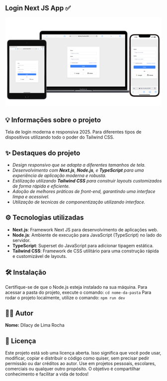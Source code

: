 ## **Login Next JS App ✅**

![Descrição da image](./public/next-login-app.png)

## **💡 Informações sobre o projeto**
Tela de login moderna e responsiva 2025. Para diferentes tipos de dispositivos utilizando todo o poder do Tailwind CSS.

## **✨ Destaques do projeto**
- *Design responsivo que se adapta a diferentes tamanhos de tela.*
- *Desenvolvimento com **Next.js**, **Node.js**, e **TypeScript** para uma experiência de aplicação moderna e robusta.*
- *Estilização utilizando **Tailwind CSS** para construir layouts customizados de forma rápida e eficiente.*
- *Adoção de melhores práticas de front-end, garantindo uma interface limpa e acessível.*
- *Utilização de tecnicas de componentização utilizando interface.*

## **⚙️ Tecnologias utilizadas**
- **Next.js**: Framework Next JS para desenvolvimento de aplicações web.
- **Node.js**: Ambiente de execução para JavaScript (TypeScript) no lado do servidor.
- **TypeScript**: Superset do JavaScript para adicionar tipagem estática.
- **Tailwind CSS**: Framework de CSS utilitário para uma construção rápida e customizável de layouts.

## **🛠️ Instalação**
Certifique-se de que o Node.js esteja instalado na sua máquina.
Para acessar a pasta do projeto, execute o comando:
`cd nome-da-pasta`
Para rodar o projeto localmente, utilize o comando:
`npm run dev`

## **👨‍💻 Autor**
**Nome:** Dllacy de Lima Rocha

## **📜 Licença**
Este projeto está sob uma licença aberta. Isso significa que você pode usar, modificar, copiar e distribuir o código como quiser, sem precisar pedir permissão ou dar créditos ao autor. Use em projetos pessoais, escolares, comerciais ou qualquer outro propósito. O objetivo é compartilhar conhecimento e facilitar a vida de todos!




